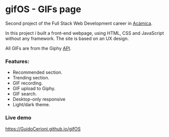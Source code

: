 # gifOS - GIFs page

Second project of the Full Stack Web Development career in [Acámica](https://www.acamica.com/desarrollo-web-full-stack).

In this project i built a front-end webpage, using HTML, CSS and JavaScript without any framework. The site is based on an UX design.

All GIFs are from the Giphy [API](https://developers.giphy.com/).

### Features:
- Recommended section.
- Trending section.
- GIF recording.
- GIF upload to Giphy.
- GIF search.
- Desktop-only responsive
- Light/dark theme.

### Live demo
https://GuidoCerioni.github.io/gifOS
